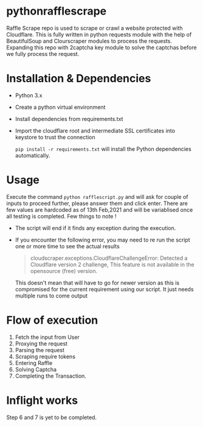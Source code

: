 # pythonrafflescrape

Raffle Scrape repo is used to scrape or crawl a website protected with Cloudflare. This is fully written in python requests module with the help of BeautifulSoup and Clourscraper modules to process the requests. Expanding this repo with 2captcha key module to solve the captchas before we fully process the request.

# Installation & Dependencies
  - Python 3.x
  - Create a python virtual environment
  - Install dependencies from requirements.txt
  - Import the cloudflare root and intermediate SSL certificates into keystore to trust the connection

    `pip install -r requirements.txt` will install the Python dependencies automatically.

# Usage

Execute the command   `python rafflescript.py` and will ask for couple of inputs to proceed further, please answer them and click enter. There are few values are hardcoded as of 13th Feb,2021 and will be variablised once all testing is completed. Few things to note !

- The script will end if it finds any exception during the execution.
- If you encounter the following error, you may need to re run the script one or more time to see the actual results
  > cloudscraper.exceptions.CloudflareChallengeError: Detected a Cloudflare version 2 challenge, This feature is not available in the opensource (free) version.

  This doesn't mean that will have to go for newer version as this is compromised for the current requirement using our script. It just needs multiple runs to come output

# Flow of execution

  1. Fetch the input from User
  2. Proxying the request
  3. Parsing the request
  4. Scraping require tokens
  5. Entering Raffle
  6. Solving Captcha
  7. Completing the Transaction.


# Inflight works

Step 6 and 7 is yet to be completed.
